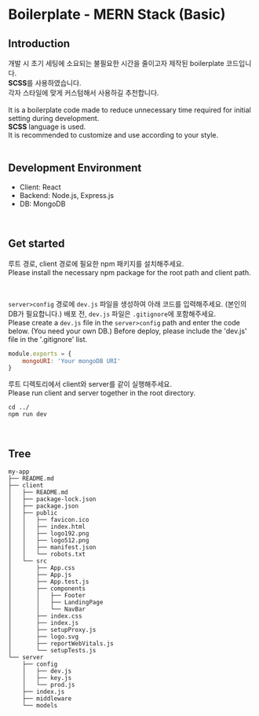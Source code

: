 # Boilerplate - MERN Stack (Basic)

## Introduction
개발 시 초기 세팅에 소요되는 불필요한 시간을 줄이고자 제작된 boilerplate 코드입니다.
<br />
**SCSS**를 사용하였습니다.
<br />
각자 스타일에 맞게 커스텀해서 사용하길 추천합니다.
<br />
<br/>
It is a boilerplate code made to reduce unnecessary time required for initial setting during development.
<br/>
**SCSS** language is used.
<br />
It is recommended to customize and use according to your style.
<br/>
<br/>

## Development Environment
- Client: React
- Backend: Node.js, Express.js
- DB: MongoDB
<br/>

## Get started

루트 경로, client 경로에 필요한 npm 패키지를 설치해주세요.
<br />
Please install the necessary npm package for the root path and client path.

<br />

`server>config` 경로에 `dev.js` 파일을 생성하여 아래 코드를 입력해주세요. (본인의 DB가 필요합니다.) 배포 전, `dev.js` 파일은 `.gitignore`에 포함해주세요.
<br />
Please create a `dev.js` file in the `server>config` path and enter the code below. (You need your own DB.) Before deploy, please include the 'dev.js' file in the '.gitignore' list.

```jsx
module.exports = {
	mongoURI: 'Your mongoDB URI'
}
```

루트 디렉토리에서 client와 server를 같이 실행해주세요.
<br />
Please run client and server together in the root directory.

`cd ../`
<br />
`npm run dev`

<br />

## Tree
```
my-app
├── README.md
├── client
│   ├── README.md
│   ├── package-lock.json
│   ├── package.json
│   ├── public
│   │   ├── favicon.ico
│   │   ├── index.html
│   │   ├── logo192.png
│   │   ├── logo512.png
│   │   ├── manifest.json
│   │   └── robots.txt
│   └── src
│       ├── App.css
│       ├── App.js
│       ├── App.test.js
│       ├── components
│       │   ├── Footer
│       │   ├── LandingPage
│       │   └── NavBar
│       ├── index.css
│       ├── index.js
│       ├── setupProxy.js
│       ├── logo.svg
│       ├── reportWebVitals.js
│       └── setupTests.js
└── server
    ├── config
    │   ├── dev.js
    │   ├── key.js
    │   └── prod.js
    ├── index.js
    ├── middleware
    └── models
```
